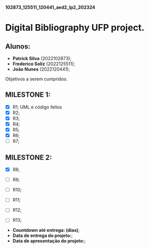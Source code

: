 **102873_125511_120441_aed2_lp2_202324**
# Digital Bibliography UFP project.
## Alunos: 
- **Patrick Silva** (2022102873);
- **Frederico Soliz** (2022125511);
- **João Nunes** (2022120441);

Objetivos a serem cumpridos.
## MILESTONE 1:

- [x] R1; UML e código feitos
- [x] R2; 
- [x] R3;  
- [x] R4; 
- [x] R5;  
- [x] R6;
- [ ] R7;

## MILESTONE 2:

- [x] R8;
- [ ] R9;
- [ ] R10;
- [ ] R11;
- [ ] R12; 
- [ ] R13;



- **Countdown até entrega: (dias)**;
- **Data de entrega do projeto:**;
- **Data de apresentação do projeto:**;



